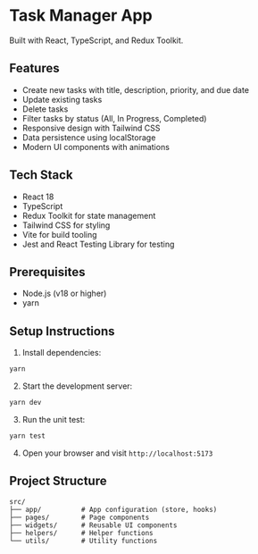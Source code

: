 # Task Manager App
Built with React, TypeScript, and Redux Toolkit.

## Features

- Create new tasks with title, description, priority, and due date
- Update existing tasks
- Delete tasks
- Filter tasks by status (All, In Progress, Completed)
- Responsive design with Tailwind CSS
- Data persistence using localStorage
- Modern UI components with animations

## Tech Stack

- React 18
- TypeScript
- Redux Toolkit for state management
- Tailwind CSS for styling
- Vite for build tooling
- Jest and React Testing Library for testing

## Prerequisites

- Node.js (v18 or higher)
- yarn

## Setup Instructions

1. Install dependencies:
```bash
yarn
```

2. Start the development server:
```bash
yarn dev
```

3. Run the unit test:
```bash
yarn test
```
4. Open your browser and visit `http://localhost:5173`

## Project Structure

```
src/
├── app/          # App configuration (store, hooks)
├── pages/        # Page components
├── widgets/      # Reusable UI components
├── helpers/      # Helper functions
└── utils/        # Utility functions
```